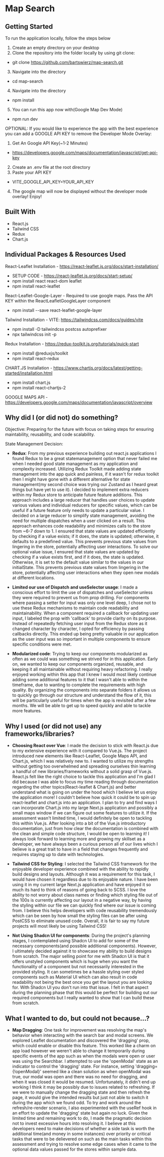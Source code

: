 # Map Search

## Getting Started

To run the application locally, follow the steps below

1. Create an empty directory on your desktop
2. Clone the repository into the folder locally by using git clone:

- git clone https://github.com/bartswierz/map-search.git

3. Navigate into the directory

- cd map-search

4. Navigate into the directory

- npm install

5. You can run this app now with(Google Map Dev Mode)

- npm run dev

OPTIONAL: If you would like to experience the app with the best experience you can add a GOOGLE API KEY to remove the Developer Mode Overlay:

1. Get An Google API Key(~1-2 Minutes)

- https://developers.google.com/maps/documentation/javascript/get-api-key

2. Create an .env file at the root directory
3. Paste your API KEY

- VITE_GOOGLE_API_KEY=YOUR_API_KEY

4. The google map will now be displayed without the developer mode overlay! Enjoy!

## Built With

- React.js
- Tailwind CSS
- Redux
- Chart.js

## Individual Packages & Resources Used

React-Leaflet Installation - https://react-leaflet.js.org/docs/start-installation/

- SETUP CODE - https://react-leaflet.js.org/docs/start-setup/
- npm install react react-dom leaflet
- npm install react-leaflet

React-Leaflet-Google-Layer - Required to use google maps. Pass the API KEY within the ReactLeafletGoogleLayer component

- npm install --save react-leaflet-google-layer

Tailwind Installation - VITE: https://tailwindcss.com/docs/guides/vite

- npm install -D tailwindcss postcss autoprefixer
- npx tailwindcss init -p

Redux Installation - https://redux-toolkit.js.org/tutorials/quick-start

- npm install @reduxjs/toolkit
- npm install react-redux

CHART.JS Installation - https://www.chartjs.org/docs/latest/getting-started/installation.html

- npm install chart.js
- npm install react-chartjs-2

GOOGLE MAPS API - https://developers.google.com/maps/documentation/javascript/overview

## Why did I (or did not) do something?
Objective: Preparing for the future with focus on taking steps for ensuring maintability, reusability, and code scalability.

State Management Decision:

- <strong>Redux</strong>: From my previous experience building out react.js applications I found Redux to be a great statemanagement option that never failed me when I needed good state management as my application and complexity increased. Utilizing Redux Toolkit made adding state management into the app quick and painless, if it wasn't for redux toolkit then I might have gone with a different alternative for state management(my second choice was trying our Zustand as I heard great things but have yet to use it). I decided to implement extra reducers within my Redux store to anticipate future feature additions. This approach includes a large reducer that handles user choices to update various values and individual reducers for specific values, which can be useful if a future feature only needs to update a particular value. I decided on a large reducer to simplify state management, avoiding the need for multiple dispatches when a user clicked on a result. This approach enhances code readability and minimizes calls to the store from ~6-7 down to 1. I ensured that state values are updated efficiently by checking if a value exists; if it does, the state is updated; otherwise, it defaults to a predefined value. This prevents previous state values from lingering in the store, potentially affecting user interactions. To solve our optional value issue, I ensured that state values are updated by checking if a value exists first, and if it does, the state is updated. Otherwise, it is set to the default value similar to the values in our initialState. This prevents previous state values from lingering in the store, potentially affecting user interactions when they open new modals at different locations.
  
- <strong>Limited our use of Dispatch and useSelector usage</strong>: I made a conscious effort to limit the use of dispatches and useSelector unless they were required to prevent us from prop drilling. For components where passing a setter for input was only one level deep, I chose not to use these Redux mechanisms to maintain code readability and maintainability. When a component required a callback for updating user input, I labeled the prop with 'callback' to provide clarity on its purpose. Instead of repeatedly fetching user input from the Redux store as it changed character by character, I opted for efficiency by passing callbacks directly. This ended up being pretty valuable in our application as the user input was so important in multiple components to ensure specific conditions were met.
  
- <strong>Modularized code</strong>: Trying to keep our components modularized as often as we could was something we strived for in this application. Early on, we wanted to keep our components organized, reusable, and keeping it all maintainable without requiring heavy refactoring. I really enjoyed working within this app that I knew I would most likely continue adding some additional features to it that I wasn't able to within the timeframe, due to wanting to complete the requirements with high quality. By organizing the components into separate folders it allows us to quickly go through our structure and understand the flow of it, this will be particularly useful for times when the app is revisited after a few months. We will be able to get up to speed quickly and able to tackle more features.

## Why I used (or did not use) any frameworks/libraries?

- <strong>Choosing React over Vue</strong>: I made the decision to stick with React.js due to my extensive experience with it compared to Vue.js. The project introduced new elements like React-Leaflet, Google Maps API, and Chart.js, which I was relatively new to. I wanted to utilize my strengths without getting too overwhelmed and spreading ourselves thin learning a handful of new libraries/frameworks without a solid grasp of Vue.js. React.js felt like the right choice to tackle this application and I'm glad I did because I was able to focus my time reading through documentation regarding the other topics(React-leaflet & Chart.js) and better understand what is going on under the hood which I believe let us enjoy the application more! I couldn't believe how quick it could be to spin up react-leaflet and chart.js into an application. I plan to try and find ways I can incorporate Chart.js into my large Next.js application and possibly a small maps window if we can figure out some features to utilize it. If the assessment wasn't limited time, I would definitely be open to tackling this within Vue.js. After looking into a bit of the Vue.js introductory documentation, just from how clear the documentation is combined with the clean and simple code structure, I would be open to learning it! I always look forward to learning more and growing my skillset as a developer, we have always been a curious person all of our lives which I believe is a great trait to have in a field that changes frequently and requires staying up to date with technologies.
  
- <strong>Tailwind CSS for Styling</strong>: I selected the Tailwind CSS framework for the enjoyable developer experience combined with the ability to rapidly build designs and layouts. Although it was a requirement for this task, I would have chosen it regardless due to its enjoyable nature. I have been using it in my current large Next.js application and have enjoyed it so much its hard to think of reasons of going back to SCSS. I love the ability to not worry about class names or finding which styling file out of the 100s is currently affecting our layout in a negative way, by having the styling within our file we can quickly find where our issue is coming from. I believe this helps developers with code reusability tremendously which can be seen by how small the styling files can be after using PostCSS to eliminate unused code. Overall, it is fair to say my future projects will most likely be using Tailwind CSS!

- <strong>Not Using Shadcn UI for components</strong>: During the project's planning stages, I contemplated using Shadcn UI to add for some of the necessary components(and possible additional components). However, I ultimately decided against it to showcase my ability to build designs from scratch. The major selling point for me with Shadcn UI is that it offers unstyled components which is huge when you want the functionality of a component but not necessarily interested in the provided styling. It can sometimes be a hassle styling over styled components such as Material UI which can also result in code readability not being the best once you get the layout you are looking for. With Shadcn UI you don't run into that issue. I felt in that aspect during the planning phase that this would be perfect for building out our required components but I really wanted to show that I can build these from scratch.

## What I wanted to do, but could not because...?
- <strong>Map Dragging</strong>: One task for improvement was resolving the map's behavior when interacting with the search bar and modal screens. We explored Leaflet documentation and discovered the 'dragging' prop, which could enable or disable this feature. This worked like a charm on app load however we weren't able to change it temporarily during specific events of the app such as when the modals were open or user was using the Searchbar. I attempted to use the 'openModal' state as an indicator to control the 'dragging' state. For instance, setting 'dragging={!openModal}' seemed like a clean solution as when openModal was true, our modal was open and there was no need for dragging, and when it was closed it would be resumed. Unfortunately, it didn't end up working I think it may be possibly due to issues related to refreshing. If we were to manually change the dragging state and then refresh the page, it would give the intended results but just not able to switch it during the app which we found odd. To try and work around the refresh/re-render scenario, I also experimented with the useRef hook in an effort to update the 'dragging' state but again no luck. Given the limited time and remaining work to do, I made the pragmatic decision not to invest excessive hours into resolving it. I believe at this developers need to make decisions of whether a side task is worth the additional time(and money in some instances) over priority or critical tasks that were to be delievered on such as the main tasks within this assessment and trying to resolve some edge cases when it came to the optional data values passed for the stores within sample data. 
